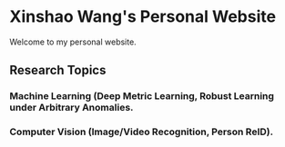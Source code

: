 # Xinshao Wang's Personal Website

Welcome to my personal website.


## Research Topics

### Machine Learning (Deep Metric Learning, Robust Learning under Arbitrary Anomalies.

### Computer Vision (Image/Video Recognition, Person ReID).